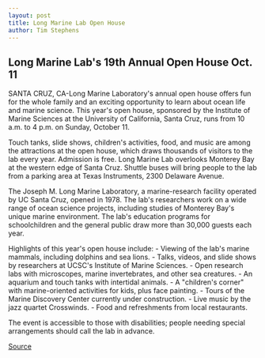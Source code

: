 ```yaml
---
layout: post
title: Long Marine Lab Open House
author: Tim Stephens
---
```


## Long Marine Lab's 19th Annual Open House Oct. 11

SANTA CRUZ, CA-Long Marine Laboratory's annual open house offers fun for the whole family and an exciting opportunity to learn about ocean life and marine science. This year's open house, sponsored by the Institute of Marine Sciences at the University of California, Santa Cruz, runs from 10 a.m. to 4 p.m. on Sunday, October 11.

Touch tanks, slide shows, children's activities, food, and music are among the attractions at the open house, which draws thousands of visitors to the lab every year. Admission is free. Long Marine Lab overlooks Monterey Bay at the western edge of Santa Cruz. Shuttle buses will bring people to the lab from a parking area at Texas Instruments, 2300 Delaware Avenue.

The Joseph M. Long Marine Laboratory, a marine-research facility operated by UC Santa Cruz, opened in 1978. The lab's researchers work on a wide range of ocean science projects, including studies of Monterey Bay's unique marine environment. The lab's education programs for schoolchildren and the general public draw more than 30,000 guests each year.

Highlights of this year's open house include: - Viewing of the lab's marine mammals, including dolphins and sea lions. - Talks, videos, and slide shows by researchers at UCSC's Institute of Marine Sciences. - Open research labs with microscopes, marine invertebrates, and other sea creatures. \- An aquarium and touch tanks with intertidal animals. - A "children's corner" with marine-oriented activities for kids, plus face painting. \- Tours of the Marine Discovery Center currently under construction. - Live music by the jazz quartet Crosswinds. - Food and refreshments from local restaurants.

The event is accessible to those with disabilities; people needing special arrangements should call the lab in advance.

[Source](http://www1.ucsc.edu/news_events/press_releases/archive/98-99/09-98/lml.htm "Permalink to Long Marine Lab Open House")